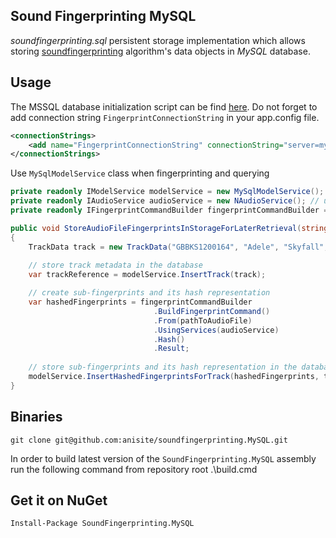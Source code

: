 ## Sound Fingerprinting MySQL
_soundfingerprinting.sql_ persistent storage implementation which allows storing [soundfingerprinting](https://github.com/AddictedCS/soundfingerprinting) algorithm's data objects in _MySQL_ database. 
## Usage
The MSSQL database initialization script can be find [here](src/Scripts/MySQL_script.sql). Do not forget to add connection string <code>FingerprintConnectionString</code> in your app.config file.
```xml
<connectionStrings>
    <add name="FingerprintConnectionString" connectionString="server=mySqlServer;port=3306;database=fingerprintsdb;uid=root;password=******" providerName="MySql.Data.MySqlClient"/>
</connectionStrings>
```
Use <code>MySqlModelService</code> class when fingerprinting and querying
```csharp
private readonly IModelService modelService = new MySqlModelService(); // SQL back end
private readonly IAudioService audioService = new NAudioService(); // use NAudio audio processing library
private readonly IFingerprintCommandBuilder fingerprintCommandBuilder = new FingerprintCommandBuilder();

public void StoreAudioFileFingerprintsInStorageForLaterRetrieval(string pathToAudioFile)
{
    TrackData track = new TrackData("GBBKS1200164", "Adele", "Skyfall", "Skyfall", 2012, 290);
	
    // store track metadata in the database
    var trackReference = modelService.InsertTrack(track);

    // create sub-fingerprints and its hash representation
    var hashedFingerprints = fingerprintCommandBuilder
                                .BuildFingerprintCommand()
                                .From(pathToAudioFile)
                                .UsingServices(audioService)
                                .Hash()
                                .Result;
								
    // store sub-fingerprints and its hash representation in the database 
    modelService.InsertHashedFingerprintsForTrack(hashedFingerprints, trackReference); // insert in SQL backend
}
```
## Binaries
    git clone git@github.com:anisite/soundfingerprinting.MySQL.git
In order to build latest version of the <code>SoundFingerprinting.MySQL</code> assembly run the following command from repository root
    .\build.cmd
## Get it on NuGet
    Install-Package SoundFingerprinting.MySQL
